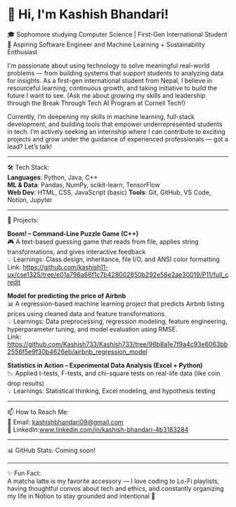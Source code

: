 # 👋 Hi, I'm Kashish Bhandari!

🎓 Sophomore studying Computer Science | First-Gen International Student  
🔭 Aspiring Software Engineer and Machine Learning + Sustainability Enthusiast

I'm passionate about using technology to solve meaningful real-world problems — from building systems that support students to analyzing data for insights. As a first-gen international student from Nepal, I believe in resourceful learning, continuous growth, and taking initiative to build the future I want to see. (Ask me about growing my skills and leadership through the Break Through Tech AI Program at Cornell Tech!)

Currently, I’m deepening my skills in machine learning, full-stack development, and building tools that empower underrepresented students in tech. I’m actively seeking an internship where I can contribute to exciting projects and grow under the guidance of experienced professionals — got a lead? Let’s talk!

---

🛠 Tech Stack:  
**Languages**: Python, Java, C++  
**ML & Data**: Pandas, NumPy, scikit-learn, TensorFlow  
**Web Dev**: HTML, CSS, JavaScript (basic) 
**Tools**: Git, GitHub, VS Code, Notion, Jupyter  

---

🚀 Projects:

**Boom! – Command-Line Puzzle Game (C++)**  
🎮 A text-based guessing game that reads from file, applies string transformations, and gives interactive feedback  
💡 Learnings: Class design, inheritance, file I/O, and ANSI color formatting 
Link: https://github.com/kashish11-ux/cse1325/tree/e01a796a66f1c7b428002850b292e56e2ae30019/P11/full_credit

**Model for predicting the price of Airbnb**  
📊 A regression-based machine learning project that predicts Airbnb listing prices using cleaned data and feature transformations.  
💡 Learnings: Data preprocessing, regression modeling, feature engineering, hyperparameter tuning, and model evaluation using RMSE.  
Link: https://github.com/Kashish733/Kashish733/tree/98b8a1e7f9a4c93e6063bb2556f5e9f30b4626eb/airbnb_regression_model  

**Statistics in Action – Experimental Data Analysis (Excel + Python)**  
📉 Applied t-tests, F-tests, and chi-square tests on real-life data (like coin drop results)  
💡 Learnings: Statistical thinking, Excel modeling, and hypothesis testing

---

📫 How to Reach Me:  
📧 Email: kashishbhandari09@gmail.com  
💼 LinkedIn:www.linkedin.com/in/kashish-bhandari-4b3183284

---

📊 GitHub Stats: Coming soon!

---

✨ Fun Fact:  
A matcha latte is my favorite accessory — I love coding to Lo-Fi playlists, having thoughtful convos about tech and ethics, and constantly organizing my life in Notion to stay grounded and intentional 🌱


